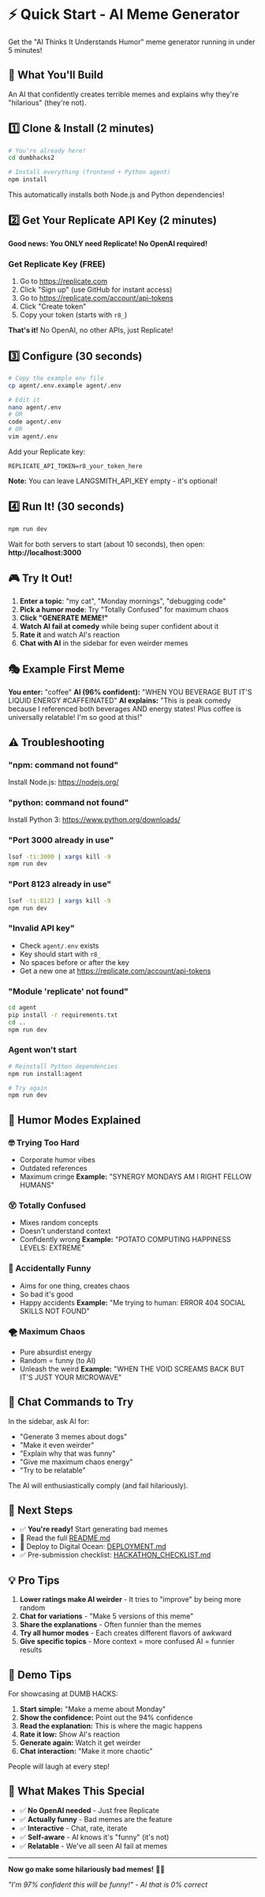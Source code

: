 # ⚡ Quick Start - AI Meme Generator

Get the "AI Thinks It Understands Humor" meme generator running in under 5 minutes!

## 🎯 What You'll Build

An AI that confidently creates terrible memes and explains why they're "hilarious" (they're not).

## 1️⃣ Clone & Install (2 minutes)

```bash
# You're already here!
cd dumbhacks2

# Install everything (frontend + Python agent)
npm install
```

This automatically installs both Node.js and Python dependencies!

## 2️⃣ Get Your Replicate API Key (2 minutes)

**Good news: You ONLY need Replicate! No OpenAI required!**

### Get Replicate Key (FREE)
1. Go to https://replicate.com
2. Click "Sign up" (use GitHub for instant access)
3. Go to https://replicate.com/account/api-tokens
4. Click "Create token"
5. Copy your token (starts with `r8_`)

**That's it!** No OpenAI, no other APIs, just Replicate!

## 3️⃣ Configure (30 seconds)

```bash
# Copy the example env file
cp agent/.env.example agent/.env

# Edit it
nano agent/.env
# OR
code agent/.env
# OR
vim agent/.env
```

Add your Replicate key:
```env
REPLICATE_API_TOKEN=r8_your_token_here
```

**Note:** You can leave LANGSMITH_API_KEY empty - it's optional!

## 4️⃣ Run It! (30 seconds)

```bash
npm run dev
```

Wait for both servers to start (about 10 seconds), then open:
**http://localhost:3000**

## 🎮 Try It Out!

1. **Enter a topic**: "my cat", "Monday mornings", "debugging code"
2. **Pick a humor mode**: Try "Totally Confused" for maximum chaos
3. **Click "GENERATE MEME!"**
4. **Watch AI fail at comedy** while being super confident about it
5. **Rate it** and watch AI's reaction
6. **Chat with AI** in the sidebar for even weirder memes

## 🎭 Example First Meme

**You enter:** "coffee"
**AI (96% confident):** "WHEN YOU BEVERAGE BUT IT'S LIQUID ENERGY #CAFFEINATED"
**AI explains:** "This is peak comedy because I referenced both beverages AND energy states! Plus coffee is universally relatable! I'm so good at this!"

## ⚠️ Troubleshooting

### "npm: command not found"
Install Node.js: https://nodejs.org/

### "python: command not found"
Install Python 3: https://www.python.org/downloads/

### "Port 3000 already in use"
```bash
lsof -ti:3000 | xargs kill -9
npm run dev
```

### "Port 8123 already in use"
```bash
lsof -ti:8123 | xargs kill -9
npm run dev
```

### "Invalid API key"
- Check `agent/.env` exists
- Key should start with `r8_`
- No spaces before or after the key
- Get a new one at https://replicate.com/account/api-tokens

### "Module 'replicate' not found"
```bash
cd agent
pip install -r requirements.txt
cd ..
npm run dev
```

### Agent won't start
```bash
# Reinstall Python dependencies
npm run install:agent

# Try again
npm run dev
```

## 🎨 Humor Modes Explained

### 🤓 Trying Too Hard
- Corporate humor vibes
- Outdated references
- Maximum cringe
**Example:** "SYNERGY MONDAYS AM I RIGHT FELLOW HUMANS"

### 😵 Totally Confused
- Mixes random concepts
- Doesn't understand context
- Confidently wrong
**Example:** "POTATO COMPUTING HAPPINESS LEVELS: EXTREME"

### 🎲 Accidentally Funny
- Aims for one thing, creates chaos
- So bad it's good
- Happy accidents
**Example:** "Me trying to human: ERROR 404 SOCIAL SKILLS NOT FOUND"

### 🌪️ Maximum Chaos
- Pure absurdist energy
- Random = funny (to AI)
- Unleash the weird
**Example:** "WHEN THE VOID SCREAMS BACK BUT IT'S JUST YOUR MICROWAVE"

## 💬 Chat Commands to Try

In the sidebar, ask AI for:
- "Generate 3 memes about dogs"
- "Make it even weirder"
- "Explain why that was funny"
- "Give me maximum chaos energy"
- "Try to be relatable"

The AI will enthusiastically comply (and fail hilariously).

## 🚀 Next Steps

- ✅ **You're ready!** Start generating bad memes
- 📖 Read the full [README.md](README.md)
- 🌊 Deploy to Digital Ocean: [DEPLOYMENT.md](DEPLOYMENT.md)
- ✅ Pre-submission checklist: [HACKATHON_CHECKLIST.md](HACKATHON_CHECKLIST.md)

## 💡 Pro Tips

1. **Lower ratings make AI weirder** - It tries to "improve" by being more random
2. **Chat for variations** - "Make 5 versions of this meme"
3. **Share the explanations** - Often funnier than the memes
4. **Try all humor modes** - Each creates different flavors of awkward
5. **Give specific topics** - More context = more confused AI = funnier results

## 🎪 Demo Tips

For showcasing at DUMB HACKS:

1. **Start simple:** "Make a meme about Monday"
2. **Show the confidence:** Point out the 94% confidence
3. **Read the explanation:** This is where the magic happens
4. **Rate it low:** Show AI's reaction
5. **Generate again:** Watch it get weirder
6. **Chat interaction:** "Make it more chaotic"

People will laugh at every step!

## 🤝 What Makes This Special

- ✅ **No OpenAI needed** - Just free Replicate
- ✅ **Actually funny** - Bad memes are the feature
- ✅ **Interactive** - Chat, rate, iterate
- ✅ **Self-aware** - AI knows it's "funny" (it's not)
- ✅ **Relatable** - We've all seen AI fail at memes

---

**Now go make some hilariously bad memes!** 🤖🎨

*"I'm 97% confident this will be funny!" - AI that is 0% correct*
